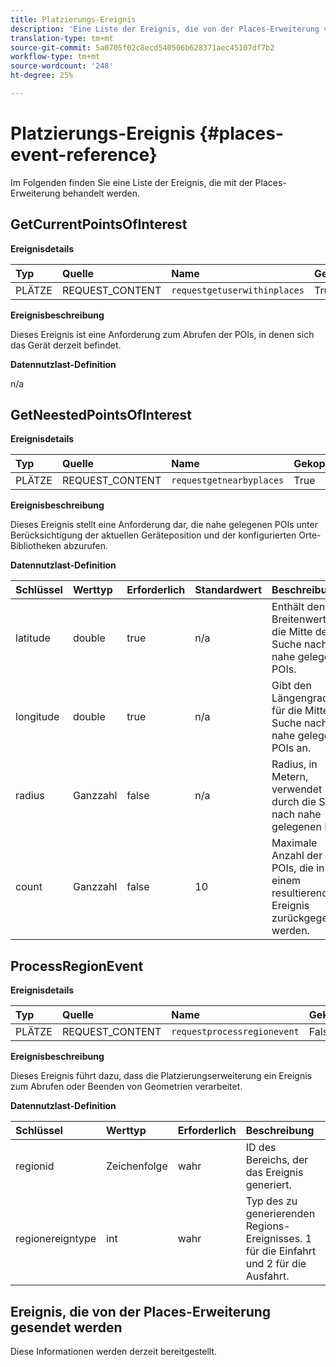 ```yaml
---
title: Platzierungs-Ereignis
description: 'Eine Liste der Ereignis, die von der Places-Erweiterung verarbeitet werden. '
translation-type: tm+mt
source-git-commit: 5a0705f02c8ecd540506b628371aec45107df7b2
workflow-type: tm+mt
source-wordcount: '248'
ht-degree: 25%

---
```



# Platzierungs-Ereignis {#places-event-reference}

Im Folgenden finden Sie eine Liste der Ereignis, die mit der Places-Erweiterung behandelt werden.

## GetCurrentPointsOfInterest

**Ereignisdetails**

| Typ | Quelle | Name | Gekoppelt |
| :--- | :--- | :--- | :--- |
| PLÄTZE | REQUEST_CONTENT | `requestgetuserwithinplaces` | True |

**Ereignisbeschreibung**

Dieses Ereignis ist eine Anforderung zum Abrufen der POIs, in denen sich das Gerät derzeit befindet.

**Datennutzlast-Definition**

n/a

## GetNeestedPointsOfInterest

**Ereignisdetails**

| Typ | Quelle | Name | Gekoppelt |
| :--- | :--- | :--- | :--- |
| PLÄTZE | REQUEST_CONTENT | `requestgetnearbyplaces` | True |

**Ereignisbeschreibung**

Dieses Ereignis stellt eine Anforderung dar, die nahe gelegenen POIs unter Berücksichtigung der aktuellen Geräteposition und der konfigurierten Orte-Bibliotheken abzurufen.

**Datennutzlast-Definition**

| Schlüssel | Werttyp | Erforderlich | Standardwert | Beschreibung |
| :--- | :--- | :--- | :--- | :--- |
| latitude | double | true | n/a | Enthält den Breitenwert für die Mitte der Suche nach nahe gelegenen POIs. |
| longitude | double | true | n/a | Gibt den Längengradwert für die Mitte der Suche nach nahe gelegenen POIs an. |
| radius | Ganzzahl | false | n/a | Radius, in Metern, verwendet durch die Suche nach nahe gelegenen POIs. |
| count | Ganzzahl | false | 10 | Maximale Anzahl der POIs, die in einem resultierenden Ereignis zurückgegeben werden. |

## ProcessRegionEvent

**Ereignisdetails**

| Typ | Quelle | Name | Gekoppelt |
| :--- | :--- | :--- | :--- |
| PLÄTZE | REQUEST_CONTENT | `requestprocessregionevent` | False |

**Ereignisbeschreibung**

Dieses Ereignis führt dazu, dass die Platzierungserweiterung ein Ereignis zum Abrufen oder Beenden von Geometrien verarbeitet.

**Datennutzlast-Definition**

| Schlüssel | Werttyp | Erforderlich | Beschreibung |
| :--- | :--- | :--- | :--- |
| regionid | Zeichenfolge | wahr | ID des Bereichs, der das Ereignis generiert. |
| regionereigntype | int | wahr | Typ des zu generierenden Regions-Ereignisses. 1 für die Einfahrt und 2 für die Ausfahrt. |

## Ereignis, die von der Places-Erweiterung gesendet werden

Diese Informationen werden derzeit bereitgestellt.

